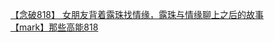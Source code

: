 [【念破818】 女朋友背着露珠找情缘，露珠与情缘聊上之后的故事](http://tieba.baidu.com/p/3049042419?see_lz=1&pn=)   
[【mark】那些高能818](http://tieba.baidu.com/p/3048969649?see_lz=1&pn=)   
